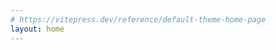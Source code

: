 ```yaml
---
# https://vitepress.dev/reference/default-theme-home-page
layout: home
---
```


<script setup lang="ts">
  import About from './.vitepress/compnents/About.vue'
  const AboutCom = About
</script>

<AboutCom/>
